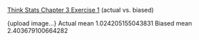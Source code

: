 [Think Stats Chapter 3 Exercise 1](http://greenteapress.com/thinkstats2/html/thinkstats2004.html#toc31) (actual vs. biased)

{upload image...}
Actual mean 1.024205155043831
Biased mean 2.403679100664282
